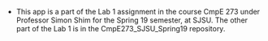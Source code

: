 - This app is a part of the Lab 1 assignment in the course CmpE 273 under Professor Simon Shim for the Spring 19 semester, at SJSU. The other part of the Lab 1 is in the CmpE273_SJSU_Spring19 repository.